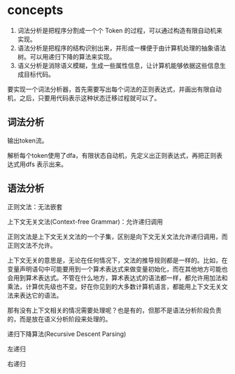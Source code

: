 # concepts

1. 词法分析是把程序分割成一个个 Token 的过程，可以通过构造有限自动机来实现。
2. 语法分析是把程序的结构识别出来，并形成一棵便于由计算机处理的抽象语法树。可以用递归下降的算法来实现。
3. 语义分析是消除语义模糊，生成一些属性信息，让计算机能够依据这些信息生成目标代码。

要实现一个词法分析器，首先需要写出每个词法的正则表达式，并画出有限自动机，之后，只要用代码表示这种状态迁移过程就可以了。

## 词法分析

输出token流。

解析每个token使用了dfa，有限状态自动机，先定义出正则表达式，再把正则表达式用dfs 表示出来。

## 语法分析

正则文法：无法嵌套

上下文无关文法(Context-free Grammar)：允许递归调用

正则文法是上下文无关文法的一个子集，区别是向下文无关文法允许递归调用，而正则文法不允许。

上下文无关的意思是，无论在任何情况下，文法的推导规则都是一样的。比如，在变量声明语句中可能要用到一个算术表达式来做变量初始化，而在其他地方可能也会用到算术表达式。不管在什么地方，算术表达式的语法都一样，都允许用加法和乘法，计算优先级也不变。好在你见到的大多数计算机语言，都能用上下文无关文法来表达它的语法。

那有没有上下文相关的情况需要处理呢？也是有的，但那不是语法分析阶段负责的，而是放在语义分析阶段来处理的。

递归下降算法(Recursive Descent Parsing)

左递归

右递归
